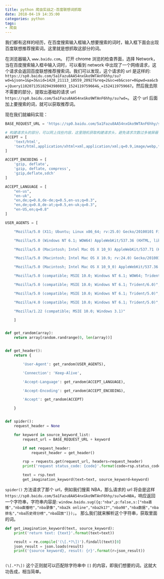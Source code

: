 ```yaml
---
title: python 爬虫实战之-百度联想词抓取
date: 2018-04-19 14:35:00
categories: python
tags: 
- 爬虫
---
```


我们都有这样的经历，在百度搜索输入框输入想要搜索的词时，输入框下面会出现百度联想推荐搜索词。这里就是想抓取这部分的词。

<!--more-->

在浏览器输入 `www.baidu.com`。 打开 chrome 浏览的检查界面，选择 Network，当在百度搜索输入框中输入词时，可以看到 network 中出现了一个网络请求，这个请求会返回百度联想推荐搜索词。我们可以发现，这个请求的 url 是这样的: `https://sp0.baidu.com/5a1Fazu8AA54nxGko9WTAnF6hhy/su?wd=&json=1&p=3&sid=1428_21113_18559_20927&req=2&sc=eb&csor=0&pwd=aa&cb=jQuery110207135102943980893_1524119759664&_=1524119759667`。然后我去除不需要的部分，提取出基础的请求 url `https://sp0.baidu.com/5a1Fazu8AA54nxGko9WTAnF6hhy/su?wd=`。 这个 url 后面加上要搜索的词，就可以获取推荐词。

现在我们就编码实现：

```python
BASE_REQUEST_URL = 'https://sp0.baidu.com/5a1Fazu8AA54nxGko9WTAnF6hhy/su?wd='

# 构建请求头的部分，可以网上找些内容，这里随机获取构建请求头，避免请求次数过多被屏蔽
ACCEPT = [
    'text/html',
    'text/html,application/xhtml+xml,application/xml;q=0.9,image/webp,*/*;q=0.8'
]

ACCEPT_ENCODING = [
    'gzip, deflate',
    'gzip, deflate, compress',
    'gzip,deflate,sdch'
]

ACCEPT_LANGUAGE = [
    "en-us",
    "en-uk",
    "en,de;q=0.8,de-de;q=0.5,en-us;q=0.3",
    "en,de;q=0.8,de-at;q=0.5,en-uk;q=0.3",
    "en-US,en;q=0.8"
]

USER_AGENTS = [

    "Mozilla/5.0 (X11; Ubuntu; Linux x86_64; rv:25.0) Gecko/20100101 Firefox/25.0",

    "Mozilla/5.0 (Windows NT 6.1; WOW64) AppleWebKit/537.36 (KHTML, like Gecko) Chrome/30.0.1599.101 Safari/537.36",

    "Mozilla/5.0 (Macintosh; Intel Mac OS X 10_9) AppleWebKit/537.71 (KHTML, like Gecko) Version/7.0 Safari/537.71",

    "Mozilla/5.0 (Macintosh; Intel Mac OS X 10.9; rv:24.0) Gecko/20100101 Firefox/24.0",

    "Mozilla/5.0 (Macintosh; Intel Mac OS X 10_9_0) AppleWebKit/537.36 (KHTML, like Gecko) Chrome/30.0.1599.101 Safari/537.36",

    "Mozilla/5.0 (compatible; MSIE 10.0; Windows NT 6.1; WOW64; Trident/6.0)",

    "Mozilla/5.0 (compatible; MSIE 10.0; Windows NT 6.1; Trident/6.0)",

    "Mozilla/5.0 (compatible; MSIE 10.0; Windows NT 6.1; Trident/5.0)",

    "Mozilla/4.0 (compatible; MSIE 10.0; Windows NT 6.1; Trident/5.0)",

    "Mozilla/1.22 (compatible; MSIE 10.0; Windows 3.1)"

    ]


def get_random(array):
    return array[random.randrange(0, len(array))]


def get_header():
    return {

        'User-Agent': get_random(USER_AGENTS),

        'Connection': 'Keep-Alive',

        'Accept-Language': get_random(ACCEPT_LANGUAGE),

        'Accept-Encoding': get_random(ACCEPT_ENCODING),

        'Accept': get_random(ACCEPT)

    }


def spider():
    request_header = None

    for keyword in source_keyword_list:
        request_url = BASE_REQUEST_URL + keyword

        if not request_header:
            request_header = get_header()

        rsp = requests.get(request_url, headers=request_header)
        print('request status_code: {code}'.format(code=rsp.status_code))

        text = rsp.text
        get_imagination_keyword(text=text, source_keyword=keyword)
```

`spider()` 方法请求了那个 url，例如我们搜索 NBA，那么请求的 url 将会是这样 `https://sp0.baidu.com/5a1Fazu8AA54nxGko9WTAnF6hhy/su?wd=NBA`，响应返回一个字符串，字符串内容是: `window.baidu.sug({q:"nba",p:false,s:["nba直播","nba直播吧","nba录像","nba2k online","nba2k17","nba98","nba数据","nba排名","nba历史得分榜","nba回放"]});`。 那么我们就来解析这个字符串，获取里面的词。

```python
def get_imagination_keyword(text, source_keyword):
    print('return text: {text}'.format(text=text))

    result = re.compile('(\[.*?\])').findall(text)[0]
    json_result = json.loads(result)
    print('{source keyword}, result: {r}'.format(r=json_result))
    
```

`(\[.*?\])` 这个正则就可以匹配除字符串中 `[]` 的内容，即我们想要的词。这就大功告成，相当简单。 
